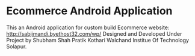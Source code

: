 # Ecommerce Android Application
This an Android application for custom build Ecommerce website:
http://sabjimandi.byethost32.com/wp/
Designed and Developed Under Project by
Shubham Shah
Pratik Kothari
Walchand Institue Of Technology Solapur.
